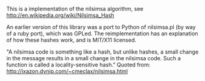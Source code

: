 This is a implementation of the nilsimsa algorithm, see http://en.wikipedia.org/wiki/Nilsimsa_Hash

An earlier version of this library was a port to Python of nilsimsa.pl (by way of a ruby port), which was GPLed.  The reimplementation has an explanation of how these hashes work, and is MIT/X11 licensed.

"A nilsimsa code is something like a hash, but unlike hashes, a small change in the message results in a small change in the nilsimsa code. Such a function is called a locality-sensitive hash." Quoted from: http://ixazon.dynip.com/~cmeclax/nilsimsa.html
